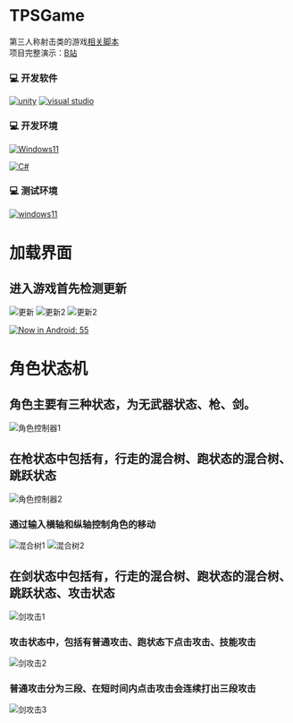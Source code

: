 # TPSGame
第三人称射击类的游戏[相关脚本](https://github.com/dyx77421088/TPSGameScript)  
项目完整演示：[B站](https://www.bilibili.com/video/BV1pC4y157Hw)
### 💻 开发软件

[![unity](https://img.shields.io/badge/unity-2021%20-brightgreen?style=flat-square)](https://unity.com/cn)
[![visual studio](https://img.shields.io/badge/Visual%20Studio-2022%20-brightgreen?style=flat-square)](https://visualstudio.microsoft.com/zh-hans/)

### 💻 开发环境

[![Windows11](https://img.shields.io/badge/Windows%2011-4F4F4F?style=flat-square&logo=windows&logoColor=33B4F1&labelColor=4F4F4F)](https://www.microsoft.com/zh-cn/software-download/windows11/)

[![C#](https://img.shields.io/badge/C%23%20-4F4F4F?style=flat-square&logo=csharp&logoColor=A279DD&labelColor=4F4F4F)](https://dotnet.microsoft.com/en-us/languages/csharp)

### 💻 测试环境

[![windows11](https://img.shields.io/badge/Windows%2011-4F4F4F?style=flat-square&logo=windows&logoColor=33B4F1&labelColor=4F4F4F)](https://www.microsoft.com/zh-cn/software-download/windows11/)


# 加载界面
## 进入游戏首先检测更新
![更新](https://github.com/dyx77421088/TPSGame/assets/46596598/e9fe9ba5-8baa-4cf6-8c9e-cffce3d14b95)
![更新2](https://github.com/dyx77421088/TPSGame/assets/46596598/acdb1ee4-ded2-409c-8654-c8fd59766b5c)
![更新2](https://github.com/dyx77421088/TPSGame/assets/46596598/acdb1ee4-ded2-409c-8654-c8fd59766b5c)

[![Now in Android: 55](https://i.ytimg.com/vi/BRjFy6ViTvE/maxresdefault.jpg)](https://youtu.be/BRjFy6ViTvE "加载")
# 角色状态机
## 角色主要有三种状态，为无武器状态、枪、剑。
![角色控制器1](https://github.com/dyx77421088/TPSGame/assets/46596598/3771308f-1b0a-49f1-a406-b862118f703a)
## 在枪状态中包括有，行走的混合树、跑状态的混合树、跳跃状态
![角色控制器2](https://github.com/dyx77421088/TPSGame/assets/46596598/4d05bdf7-14cf-4b13-a85a-0146477edb33)
### 通过输入横轴和纵轴控制角色的移动
![混合树1](https://github.com/dyx77421088/TPSGame/assets/46596598/be59f882-50e6-4087-988e-d8b8f2b0b5fb)  ![混合树2](https://github.com/dyx77421088/TPSGame/assets/46596598/c4bed4ae-926d-4091-85ac-7fad9be05b81)

## 在剑状态中包括有，行走的混合树、跑状态的混合树、跳跃状态、攻击状态
![剑攻击1](https://github.com/dyx77421088/TPSGame/assets/46596598/473b7177-f65d-4fd9-ade5-c3b729807fb6)
### 攻击状态中，包括有普通攻击、跑状态下点击攻击、技能攻击
![剑攻击2](https://github.com/dyx77421088/TPSGame/assets/46596598/a2e1656d-cf7e-428f-a4cf-925ac458f30b)
### 普通攻击分为三段、在短时间内点击攻击会连续打出三段攻击
![剑攻击3](https://github.com/dyx77421088/TPSGame/assets/46596598/f29feb78-3893-41f3-b9bb-09e26c5108a2)

